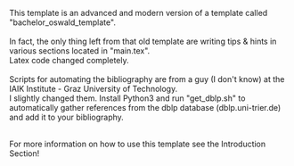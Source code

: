 This template is an advanced and modern version of a template called "bachelor_oswald_template". <br /> <br /> 
In fact, the only thing left from that old template are writing tips & hints in various sections located in "main.tex". <br />  Latex code changed completely. <br /> <br /> 
Scripts for automating the bibliography are from a guy (I don't know) at the IAIK Institute - Graz University of Technology. <br /> 
I slightly changed them. Install Python3 and run "get_dblp.sh" to automatically gather references from the dblp database 
(dblp.uni-trier.de) and add it to your bibliography.<br /> <br /> 

For more information on how to use this template see the Introduction Section!
